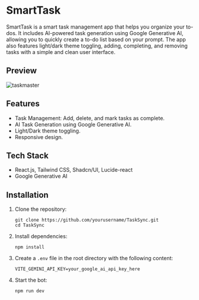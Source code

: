 # SmartTask

SmartTask is a smart task management app that helps you organize your to-dos. It includes AI-powered task generation using Google Generative AI, allowing you to quickly create a to-do list based on your prompt. The app also features light/dark theme toggling, adding, completing, and removing tasks with a simple and clean user interface.

## Preview

![taskmaster](https://github.com/user-attachments/assets/76802ec1-4ee6-4c75-88c2-2455684aca7b)


## Features

- Task Management: Add, delete, and mark tasks as complete.
- AI Task Generation using Google Generative AI.
- Light/Dark theme toggling.
- Responsive design.

## Tech Stack

- React.js, Tailwind CSS, Shadcn/UI, Lucide-react
- Google Generative AI

## Installation

1. Clone the repository:
   ```
   git clone https://github.com/yourusername/TaskSync.git
   cd TaskSync
   ```

2. Install dependencies:
   ```
   npm install
   ```

3. Create a `.env` file in the root directory with the following content:
   ```
   VITE_GEMINI_API_KEY=your_google_ai_api_key_here
   ```

4. Start the bot:
   ```
   npm run dev
   ```


